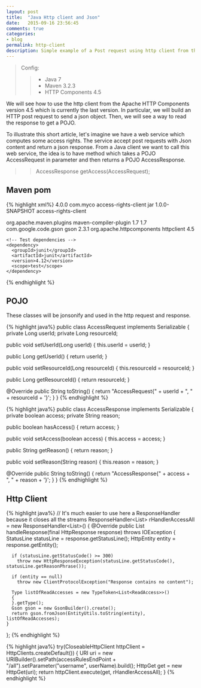 ```yaml
---
layout: post
title:  "Java Http client and Json"
date:   2015-09-16 23:56:45
comments: true
categories:
- blog
permalink: http-client
description: Simple example of a Post request using http client from the Apache HTTP Components 4.5 (Java 7).
---
```


>Config:
>
> > * Java 7
> > * Maven 3.2.3
> > * HTTP Components 4.5

We will see how to use the http client from the Apache HTTP Components version 4.5 which is currently the last
version. In particular, we will build an HTTP post request to send a json object. Then, we will see a
way to read the response to get a POJO.

To illustrate this short article, let's imagine we have a web service which computes some access rights. The service
accept
post requests with Json content and return a json response. From a Java client we want to call
this web service, the idea is to have method which takes a POJO AccessRequest in parameter and then returns a POJO
AccessResponse.

>> AccessResponse getAccess(AccessRequest);

## Maven pom

{% highlight xml%}
<project xmlns="http://maven.apache.org/POM/4.0.0" xmlns:xsi="http://www.w3.org/2001/XMLSchema-instance"
         xsi:schemaLocation="http://maven.apache.org/POM/4.0.0 http://maven.apache.org/maven-v4_0_0.xsd">
  <modelVersion>4.0.0</modelVersion>
  <groupId>com.myco</groupId>
  <artifactId>access-rights-client</artifactId>
  <packaging>jar</packaging>
  <version>1.0.0-SNAPSHOT</version>
  <name>access-rights-client</name>

  <build>
    <plugins>
      <plugin>
        <groupId>org.apache.maven.plugins</groupId>
        <artifactId>maven-compiler-plugin</artifactId>
        <configuration>
          <source>1.7</source>
          <target>1.7</target>
        </configuration>
      </plugin>
    </plugins>
  </build>

  <dependencies>
    <dependency>
      <groupId>com.google.code.gson</groupId>
      <artifactId>gson</artifactId>
      <version>2.3.1</version>
    </dependency>
    <dependency>
      <groupId>org.apache.httpcomponents</groupId>
      <artifactId>httpclient</artifactId>
      <version>4.5</version>
    </dependency>

    <!-- Test dependencies -->
    <dependency>
      <groupId>junit</groupId>
      <artifactId>junit</artifactId>
      <version>4.12</version>
      <scope>test</scope>
    </dependency>
  </dependencies>

</project>
{% endhighlight %}

## POJO

These classes will be jonsonify and used in the http request and response.

{% highlight java%}
public class AccessRequest implements Serializable
{
  private Long userId;
  private Long resourceId;

  public void setUserId(Long userId)
  {
    this.userId = userId;
  }

  public Long getUserId()
  {
    return userId;
  }

  public void setResourceId(Long resourceId)
  {
    this.resourceId = resourceId;
  }

  public Long getResourceId()
  {
    return resourceId;
  }

  @Override
  public String toString()
  {
    return "AccessRequest{" + userId + ", " + resourceId + '}';
  }
}
{% endhighlight %}

{% highlight java%}
public class AccessResponse implements Serializable
{
  private boolean access;
  private String reason;

  public boolean hasAccess()
  {
    return access;
  }

  public void setAccess(boolean access)
  {
    this.access = access;
  }

  public String getReason()
  {
    return reason;
  }

  public void setReason(String reason)
  {
    this.reason = reason;
  }

  @Override
  public String toString()
  {
    return "AccessResponse{" + access + ", " + reason + '}';
  }
}
{% endhighlight %}

## Http Client

{% highlight java%}
  // It's much easier to use here a ResponseHandler because it closes all the streams
  ResponseHandler<List<ReadAccess>> rHandlerAccessAll = new ResponseHandler<List<ReadAccess>>()
  {
    @Override
    public List<ReadAccess> handleResponse(final HttpResponse response) throws IOException
    {
      StatusLine statusLine = response.getStatusLine();
      HttpEntity entity = response.getEntity();

      if (statusLine.getStatusCode() >= 300)
        throw new HttpResponseException(statusLine.getStatusCode(), statusLine.getReasonPhrase());

      if (entity == null)
        throw new ClientProtocolException("Response contains no content");

      Type listOfReadAccesses = new TypeToken<List<ReadAccess>>()
      {
      }.getType();
      Gson gson = new GsonBuilder().create();
      return gson.fromJson(EntityUtils.toString(entity), listOfReadAccesses);
    }
  };
{% endhighlight %}

{% highlight java%}
  try(CloseableHttpClient httpClient = HttpClients.createDefault())
     {
       URI uri = new URIBuilder().setPath(accessRulesEndPoint + "/all").setParameter("username", userName).build();
       HttpGet get = new HttpGet(uri);
       return httpClient.execute(get, rHandlerAccessAll);
     }
{% endhighlight %}


